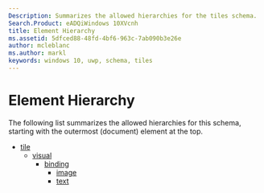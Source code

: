 ```yaml
---
Description: Summarizes the allowed hierarchies for the tiles schema.
Search.Product: eADQiWindows 10XVcnh
title: Element Hierarchy
ms.assetid: 5dfced88-48fd-4bf6-963c-7ab090b3e26e
author: mcleblanc
ms.author: markl
keywords: windows 10, uwp, schema, tiles
---
```


# Element Hierarchy




The following list summarizes the allowed hierarchies for this schema, starting with the outermost (document) element at the top.

-   [tile](element-tile.md)
    -   [visual](element-visual.md)
        -   [binding](element-binding.md)
            -   [image](element-image.md)
            -   [text](element-text.md)

 

 



